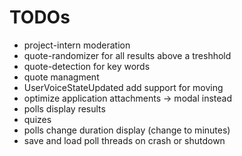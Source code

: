 ﻿# TODOs

- project-intern moderation
- quote-randomizer for all results above a treshhold
- quote-detection for key words
- quote managment
- UserVoiceStateUpdated add support for moving 
- optimize application attachments -> modal instead
- polls display results
- quizes
- polls change duration display (change to minutes)
- save and load poll threads on crash or shutdown